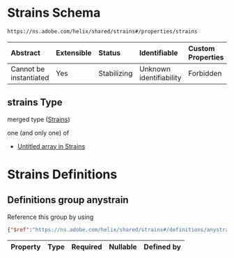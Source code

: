 # Strains Schema

```txt
https://ns.adobe.com/helix/shared/strains#/properties/strains
```



| Abstract               | Extensible | Status      | Identifiable            | Custom Properties | Additional Properties | Access Restrictions | Defined In                                                       |
| :--------------------- | :--------- | :---------- | :---------------------- | :---------------- | :-------------------- | :------------------ | :--------------------------------------------------------------- |
| Cannot be instantiated | Yes        | Stabilizing | Unknown identifiability | Forbidden         | Allowed               | none                | [config.schema.json*](config.schema.json "open original schema") |

## strains Type

merged type ([Strains](config-properties-strains.md))

one (and only one) of

*   [Untitled array in Strains](strains-oneof-0.md "check type definition")

# Strains Definitions

## Definitions group anystrain

Reference this group by using

```json
{"$ref":"https://ns.adobe.com/helix/shared/strains#/definitions/anystrain"}
```

| Property | Type | Required | Nullable | Defined by |
| :------- | :--- | :------- | :------- | :--------- |
